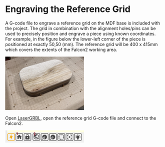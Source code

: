 # Engraving the Reference Grid

A G-code file to engrave a reference grid on the MDF base is included with the project.  The grid in combination with the alignment holes/pins can be used to precisely position and engrave a piece using known coordinates.  For example, in the figure below the lower-left corner of the piece is positioned at exactly 50,50 (mm).  The reference grid will be 400 x 415mm which covers the extents of the Falcon2 working area.

<img src="images/alignment_pins.png" alt="Alignment pins." width="50%" />

Open [LaserGRBL](https://lasergrbl.com/), open the reference grid G-code file and connect to the Falcon2.

<img src="images/lasergrbl_steps.png" alt="LaserGRBL steps." width="50%" />


